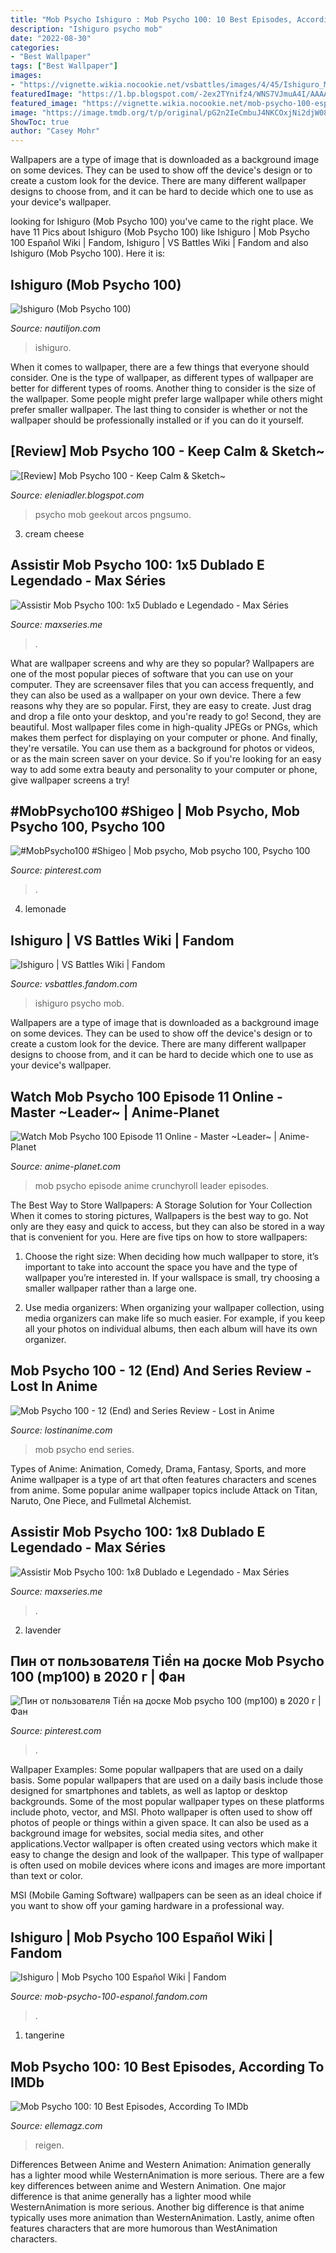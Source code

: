 ```yaml
---
title: "Mob Psycho Ishiguro : Mob Psycho 100: 10 Best Episodes, According To Imdb"
description: "Ishiguro psycho mob"
date: "2022-08-30"
categories:
- "Best Wallpaper"
tags: ["Best Wallpaper"]
images:
- "https://vignette.wikia.nocookie.net/vsbattles/images/4/45/Ishiguro_Mob_Psycho_100_Unmasked.png/revision/latest?cb=20190225005845"
featuredImage: "https://1.bp.blogspot.com/-2ex2TYnifz4/WNS7VJmuA4I/AAAAAAAAAjg/au8sFvcjQGcAk79Tpnil91fkIf1ShG34ACLcB/s1600/Mob_Psycho_100_logo.png"
featured_image: "https://vignette.wikia.nocookie.net/mob-psycho-100-espanol/images/d/d6/Ishiguro_Unmasked.png/revision/latest?cb=20180805231259&amp;path-prefix=es"
image: "https://image.tmdb.org/t/p/original/pG2n2IeCmbuJ4NKCOxjNi2djW08.jpg"
ShowToc: true
author: "Casey Mohr"
---
```



Wallpapers are a type of image that is downloaded as a background image on some devices. They can be used to show off the device's design or to create a custom look for the device. There are many different wallpaper designs to choose from, and it can be hard to decide which one to use as your device's wallpaper.

	

		
looking for Ishiguro (Mob Psycho 100) you've came to the right place. We have 11 Pics about Ishiguro (Mob Psycho 100) like Ishiguro | Mob Psycho 100 Español Wiki | Fandom, Ishiguro | VS Battles Wiki | Fandom and also Ishiguro (Mob Psycho 100). Here it is:
		
    
## Ishiguro (Mob Psycho 100)

<img loading=lazy src="https://www.nautiljon.com/images/more/01/84/139448.jpg" onerror="this.onerror=null;this.src='https://tse4.mm.bing.net/th?id=OIP.KvZBts6pWWtJxHa-b6zsbAHaEJ&amp;pid=15.1';" alt="Ishiguro (Mob Psycho 100)">

_Source: nautiljon.com_

>ishiguro. 

	

When it comes to wallpaper, there are a few things that everyone should consider. One is the type of wallpaper, as different types of wallpaper are better for different types of rooms. Another thing to consider is the size of the wallpaper. Some people might prefer large wallpaper while others might prefer smaller wallpaper. The last thing to consider is whether or not the wallpaper should be professionally installed or if you can do it yourself.

    
## [Review] Mob Psycho 100 - Keep Calm &amp; Sketch~

<img loading=lazy src="https://1.bp.blogspot.com/-2ex2TYnifz4/WNS7VJmuA4I/AAAAAAAAAjg/au8sFvcjQGcAk79Tpnil91fkIf1ShG34ACLcB/s1600/Mob_Psycho_100_logo.png" onerror="this.onerror=null;this.src='https://tse2.mm.bing.net/th?id=OIP.0u4U79g9GdDybT6uls2DRgHaEQ&amp;pid=15.1';" alt="[Review] Mob Psycho 100 - Keep Calm &amp; Sketch~">

_Source: eleniadler.blogspot.com_

>psycho mob geekout arcos pngsumo. 

	

3. cream cheese 

    
## Assistir Mob Psycho 100: 1x5 Dublado E Legendado - Max Séries

<img loading=lazy src="https://image.tmdb.org/t/p/original/eIFLYcZDT5rL1H5s5YnXMAAduu6.jpg" onerror="this.onerror=null;this.src='https://tse2.mm.bing.net/th?id=OIP.DeOqR-f1EXhohSvSYlTqdQHaEK&amp;pid=15.1';" alt="Assistir Mob Psycho 100: 1x5 Dublado e Legendado - Max Séries">

_Source: maxseries.me_

>. 

	

What are wallpaper screens and why are they so popular?
Wallpapers are one of the most popular pieces of software that you can use on your computer. They are screensaver files that you can access frequently, and they can also be used as a wallpaper on your own device. There a few reasons why they are so popular. First, they are easy to create. Just drag and drop a file onto your desktop, and you're ready to go! Second, they are beautiful. Most wallpaper files come in high-quality JPEGs or PNGs, which makes them perfect for displaying on your computer or phone. And finally, they're versatile. You can use them as a background for photos or videos, or as the main screen saver on your device. So if you're looking for an easy way to add some extra beauty and personality to your computer or phone, give wallpaper screens a try!

    
## #MobPsycho100 #Shigeo | Mob Psycho, Mob Psycho 100, Psycho 100

<img loading=lazy src="https://i.pinimg.com/736x/cd/38/f9/cd38f93098c30db7e0378a46017be2c2.jpg" onerror="this.onerror=null;this.src='https://tse4.mm.bing.net/th?id=OIP.aklUrByih-EhSQqbSx34gwHaJY&amp;pid=15.1';" alt="#MobPsycho100 #Shigeo | Mob psycho, Mob psycho 100, Psycho 100">

_Source: pinterest.com_

>. 

	

4. lemonade 

    
## Ishiguro | VS Battles Wiki | Fandom

<img loading=lazy src="https://vignette.wikia.nocookie.net/vsbattles/images/4/45/Ishiguro_Mob_Psycho_100_Unmasked.png/revision/latest?cb=20190225005845" onerror="this.onerror=null;this.src='https://tse1.mm.bing.net/th?id=OIP.6xHtPzRnJ3yGsENcwhPxrAAAAA&amp;pid=15.1';" alt="Ishiguro | VS Battles Wiki | Fandom">

_Source: vsbattles.fandom.com_

>ishiguro psycho mob. 

	

Wallpapers are a type of image that is downloaded as a background image on some devices. They can be used to show off the device's design or to create a custom look for the device. There are many different wallpaper designs to choose from, and it can be hard to decide which one to use as your device's wallpaper.

    
## Watch Mob Psycho 100 Episode 11 Online - Master ~Leader~ | Anime-Planet

<img loading=lazy src="https://img1.ak.crunchyroll.com/i/spire4-tmb/a03ac8ac6b128e45a124a97796634f431473885042_full.jpg" onerror="this.onerror=null;this.src='https://tse1.mm.bing.net/th?id=OIP.b86WYe-lln8t9k49TtUMNAHaEK&amp;pid=15.1';" alt="Watch Mob Psycho 100 Episode 11 Online - Master ~Leader~ | Anime-Planet">

_Source: anime-planet.com_

>mob psycho episode anime crunchyroll leader episodes. 

	

The Best Way to Store Wallpapers: A Storage Solution for Your Collection
When it comes to storing pictures, Wallpapers is the best way to go. Not only are they easy and quick to access, but they can also be stored in a way that is convenient for you. Here are five tips on how to store wallpapers:
1) Choose the right size: When deciding how much wallpaper to store, it’s important to take into account the space you have and the type of wallpaper you’re interested in. If your wallspace is small, try choosing a smaller wallpaper rather than a large one.

2) Use media organizers: When organizing your wallpaper collection, using media organizers can make life so much easier. For example, if you keep all your photos on individual albums, then each album will have its own organizer.

    
## Mob Psycho 100 - 12 (End) And Series Review - Lost In Anime

<img loading=lazy src="http://lostinanime.com/wp-content/uploads/2016/09/Mob-Psycho-100-12-6.jpg" onerror="this.onerror=null;this.src='https://tse1.mm.bing.net/th?id=OIP.nstNPs79irXCKaE7_MB1eAHaEK&amp;pid=15.1';" alt="Mob Psycho 100 - 12 (End) and Series Review - Lost in Anime">

_Source: lostinanime.com_

>mob psycho end series. 

	

Types of Anime: Animation, Comedy, Drama, Fantasy, Sports, and more
Anime wallpaper is a type of art that often features characters and scenes from anime. Some popular anime wallpaper topics include Attack on Titan, Naruto, One Piece, and Fullmetal Alchemist.

    
## Assistir Mob Psycho 100: 1x8 Dublado E Legendado - Max Séries

<img loading=lazy src="https://image.tmdb.org/t/p/original/pG2n2IeCmbuJ4NKCOxjNi2djW08.jpg" onerror="this.onerror=null;this.src='https://tse4.mm.bing.net/th?id=OIP.N7C0wHUXcUIqCi1I1J4IlAHaEK&amp;pid=15.1';" alt="Assistir Mob Psycho 100: 1x8 Dublado e Legendado - Max Séries">

_Source: maxseries.me_

>. 

	

2. lavender 

    
## Пин от пользователя Tiền на доске Mob Psycho 100 (mp100) в 2020 г | Фан

<img loading=lazy src="https://i.pinimg.com/736x/be/4b/f6/be4bf63622190cae5c1a13d6c8833f70.jpg" onerror="this.onerror=null;this.src='https://tse4.mm.bing.net/th?id=OIP.gaxua1VNPRA5omwGpAYT7AHaHa&amp;pid=15.1';" alt="Пин от пользователя Tiền на доске Mob psycho 100 (mp100) в 2020 г | Фан">

_Source: pinterest.com_

>. 

	

Wallpaper Examples: Some popular wallpapers that are used on a daily basis.
Some popular wallpapers that are used on a daily basis include those designed for smartphones and tablets, as well as laptop or desktop backgrounds. Some of the most popular wallpaper types on these platforms include photo, vector, and MSI. 
Photo wallpaper is often used to show off photos of people or things within a given space. It can also be used as a background image for websites, social media sites, and other applications.Vector wallpaper is often created using vectors which make it easy to change the design and look of the wallpaper. This type of wallpaper is often used on mobile devices where icons and images are more important than text or color. 

MSI (Mobile Gaming Software) wallpapers can be seen as an ideal choice if you want to show off your gaming hardware in a professional way.

    
## Ishiguro | Mob Psycho 100 Español Wiki | Fandom

<img loading=lazy src="https://vignette.wikia.nocookie.net/mob-psycho-100-espanol/images/d/d6/Ishiguro_Unmasked.png/revision/latest?cb=20180805231259&amp;path-prefix=es" onerror="this.onerror=null;this.src='https://tse3.mm.bing.net/th?id=OIP.MO0X64OszEz5zJ0EipYEnwHaEA&amp;pid=15.1';" alt="Ishiguro | Mob Psycho 100 Español Wiki | Fandom">

_Source: mob-psycho-100-espanol.fandom.com_

>. 

	

1. tangerine 

    
## Mob Psycho 100: 10 Best Episodes, According To IMDb

<img loading=lazy src="https://static3.srcdn.com/wordpress/wp-content/uploads/2021/06/Reigen-And-Mob.jpg" onerror="this.onerror=null;this.src='https://tse3.mm.bing.net/th?id=OIP.C3zPiwsNDRR9ju7L0qmsbwHaDt&amp;pid=15.1';" alt="Mob Psycho 100: 10 Best Episodes, According To IMDb">

_Source: ellemagz.com_

>reigen. 

	

Differences Between Anime and Western Animation: Animation generally has a lighter mood while WesternAnimation is more serious.
There are a few key differences between anime and Western Animation. One major difference is that anime generally has a lighter mood while WesternAnimation is more serious. Another big difference is that anime typically uses more animation than WesternAnimation. Lastly, anime often features characters that are more humorous than WestAnimation characters.

